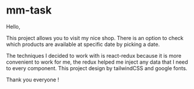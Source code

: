 # mm-task
 
Hello,

This project allows you to visit my nice shop.
There is an option to check which products are available at specific date by picking a date.

The techniques I decided to work with is react-redux because it is more convenient to work for me, the redux helped me inject any data that I need to every component.
This project design by tailwindCSS and google fonts.


Thank you everyone !
